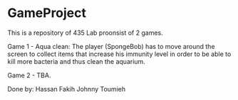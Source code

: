 # GameProject

This is a repository of 435 Lab proonsist of 2 games.

Game 1 - Aqua clean: 
The player (SpongeBob) has to move around the screen to collect items that increase
his immunity level in order to be able to kill more bacteria and thus clean the aquarium.

Game 2 - TBA.

Done by:
Hassan Fakih  Johnny Toumieh
